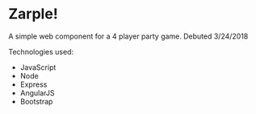 Zarple!
===

A simple web component for a 4 player party game. Debuted 3/24/2018

Technologies used:

- JavaScript
- Node 
- Express
- AngularJS
- Bootstrap
